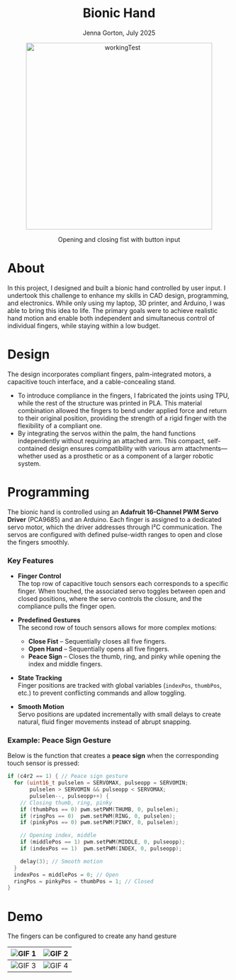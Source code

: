 <h1 align="center">Bionic Hand</h1>
<p align="center">Jenna Gorton, July 2025</p>

<p align="center">
  <img src="https://github.com/user-attachments/assets/f601ad8c-18e4-4f91-ac03-f83e57e84e80"
       alt="workingTest" width="420">
</p>
<p align="center">Opening and closing fist with button input</p>

About
==
In this project, I designed and built a bionic hand controlled by user input. I undertook this challenge to enhance my skills in CAD design, programming, and electronics. While only using my laptop, 3D printer, and Arduino, I was able to bring this idea to life. The primary goals were to achieve realistic hand motion and enable both independent and simultaneous control of individual fingers, while staying within a low budget.

Design
==
The design incorporates compliant fingers, palm-integrated motors, a capacitive touch interface, and a cable-concealing stand.
- To introduce compliance in the fingers, I fabricated the joints using TPU, while the rest of the structure was printed in PLA. This material combination allowed the fingers to bend under applied force and return to their original position, providing the strength of a rigid finger with the flexibility of a compliant one.
- By integrating the servos within the palm, the hand functions independently without requiring an attached arm. This compact, self-contained design ensures compatibility with various arm attachments—whether used as a prosthetic or as a component of a larger robotic system.

Programming  
==

The bionic hand is controlled using an **Adafruit 16-Channel PWM Servo Driver** (PCA9685) and an Arduino. Each finger is assigned to a dedicated servo motor, which the driver addresses through I²C communication. The servos are configured with defined pulse-width ranges to open and close the fingers smoothly.  

### Key Features  
- **Finger Control**  
  The top row of capacitive touch sensors each corresponds to a specific finger. When touched, the associated servo toggles between open and closed positions, where the servo controls the closure, and the compliance pulls the finger open.

- **Predefined Gestures**  
  The second row of touch sensors allows for more complex motions:  
  - **Close Fist** – Sequentially closes all five fingers.  
  - **Open Hand** – Sequentially opens all five fingers.  
  - **Peace Sign** – Closes the thumb, ring, and pinky while opening the index and middle fingers.  

- **State Tracking**  
  Finger positions are tracked with global variables (`indexPos`, `thumbPos`, etc.) to prevent conflicting commands and allow toggling.  

- **Smooth Motion**  
  Servo positions are updated incrementally with small delays to create natural, fluid finger movements instead of abrupt snapping.  

### Example: Peace Sign Gesture  
Below is the function that creates a **peace sign** when the corresponding touch sensor is pressed:  

```cpp
if (c4r2 == 1) { // Peace sign gesture
  for (uint16_t pulselen = SERVOMAX, pulseopp = SERVOMIN; 
       pulselen > SERVOMIN && pulseopp < SERVOMAX; 
       pulselen--, pulseopp++) {
    // Closing thumb, ring, pinky
    if (thumbPos == 0) pwm.setPWM(THUMB, 0, pulselen);
    if (ringPos == 0)  pwm.setPWM(RING, 0, pulselen);
    if (pinkyPos == 0) pwm.setPWM(PINKY, 0, pulselen);

    // Opening index, middle
    if (middlePos == 1) pwm.setPWM(MIDDLE, 0, pulseopp);
    if (indexPos == 1)  pwm.setPWM(INDEX, 0, pulseopp);

    delay(3); // Smooth motion
  }
  indexPos = middlePos = 0; // Open
  ringPos = pinkyPos = thumbPos = 1; // Closed
}

```
Demo
==
The fingers can be configured to create any hand gesture 

| <div align="center">![GIF 1](https://github.com/user-attachments/assets/6bfcbe33-06f2-4777-a149-9dc311425ca3)<br></div> | <div align="center">![GIF 2](https://github.com/user-attachments/assets/d395dfa5-f051-4d73-8600-d89baa14dd21)<br></div> |
|---|---|
| <div align="center">![GIF 3](https://github.com/user-attachments/assets/6c6e3028-d866-42da-94da-07117bd4202b)<br></div> | <div align="center">![GIF 4](https://github.com/user-attachments/assets/4df38f67-b705-4f12-80ea-dc7b00007f68)<br></div> |











